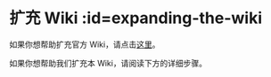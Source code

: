 # 扩充 Wiki :id=expanding-the-wiki

如果你想帮助扩充官方 Wiki，请点击[这里](https://github.com/Slimefun/Slimefun4/wiki/Expanding-the-Wiki)。

如果你想帮助我们扩充本 Wiki，请阅读下方的详细步骤。

